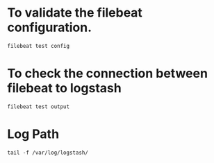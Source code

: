 # To validate the filebeat configuration.
`filebeat test config`
# To check the connection between filebeat to logstash
`filebeat test output`
# Log Path
`tail -f /var/log/logstash/`
